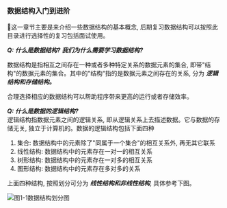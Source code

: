 ### 数据结构入门到进阶

这一章节主要是来介绍一些数据结构的基本概念, 后期复习数据结构可以按照此目录进行选择性的复习包括面试使用。

***Q: 什么是数据结构? 我们为什么需要学习数据结构?***   

数据结构是指相互之间存在一种或者多种特定关系的数据元素的集合, 即带"结构"的数据元素的集合。其中的"结构"指的是数据元素之间存在的关系, 分为
***逻辑结构和存储结构。***

合理选择相应的数据结构可以帮助程序带来更高的运行或者存储效率。


***Q: 什么是数据的逻辑结构?***  
逻辑结构指数据元素之间的逻辑关系, 即从逻辑关系上去描述数据。它与数据的存储无关, 独立于计算机的。数据的逻辑结构包括下面四种

1. 集合: 数据结构中的元素除了"同属于一个集合"的相互关系外, 再无其它联系
2. 线性结构: 数据结构中的元素存在一对一的相互关系
3. 树形结构: 数据结构中的元素存在一对多的相互关系
4. 图形结构: 数据结构中的元素存在多对多的关系

上面四种结构, 按照划分可分为
***线性结构和非线性结构***, 具体参考下图。

![图1-1数据结构划分图]()
